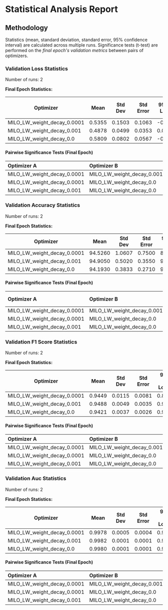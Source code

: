 # Statistical Analysis Report

## Methodology

Statistics (mean, standard deviation, standard error, 95% confidence interval) are calculated across multiple runs.
Significance tests (t-test) are performed on the *final epoch's validation metrics* between pairs of optimizers.

### Validation Loss Statistics

Number of runs: 2

**Final Epoch Statistics:**

| Optimizer | Mean | Std Dev | Std Error | 95% CI Lower | 95% CI Upper |
|-----------|------|---------|-----------|--------------|--------------|
| MILO_LW_weight_decay_0.0001 | 0.5355 | 0.1503 | 0.1063 | -0.8148 | 1.8858 |
| MILO_LW_weight_decay_0.001 | 0.4878 | 0.0499 | 0.0353 | 0.0398 | 0.9357 |
| MILO_LW_weight_decay_0.0 | 0.5809 | 0.0802 | 0.0567 | -0.1396 | 1.3014 |

#### Pairwise Significance Tests (Final Epoch)

| Optimizer A                 | Optimizer B                |   Mean A |   Mean B | Better                      |   p-value | Significant   | Metric                |
|:----------------------------|:---------------------------|---------:|---------:|:----------------------------|----------:|:--------------|:----------------------|
| MILO_LW_weight_decay_0.0001 | MILO_LW_weight_decay_0.001 | 0.535486 | 0.487755 | MILO_LW_weight_decay_0.001  |  0.732978 |               | final_validation_loss |
| MILO_LW_weight_decay_0.0001 | MILO_LW_weight_decay_0.0   | 0.535486 | 0.58087  | MILO_LW_weight_decay_0.0001 |  0.752077 |               | final_validation_loss |
| MILO_LW_weight_decay_0.001  | MILO_LW_weight_decay_0.0   | 0.487755 | 0.58087  | MILO_LW_weight_decay_0.001  |  0.319622 |               | final_validation_loss |

### Validation Accuracy Statistics

Number of runs: 2

**Final Epoch Statistics:**

| Optimizer | Mean | Std Dev | Std Error | 95% CI Lower | 95% CI Upper |
|-----------|------|---------|-----------|--------------|--------------|
| MILO_LW_weight_decay_0.0001 | 94.5260 | 1.0607 | 0.7500 | 84.9963 | 104.0557 |
| MILO_LW_weight_decay_0.001 | 94.9050 | 0.5020 | 0.3550 | 90.3943 | 99.4157 |
| MILO_LW_weight_decay_0.0 | 94.1930 | 0.3833 | 0.2710 | 90.7496 | 97.6364 |

#### Pairwise Significance Tests (Final Epoch)

| Optimizer A                 | Optimizer B                |   Mean A |   Mean B | Better                      |   p-value | Significant   | Metric                    |
|:----------------------------|:---------------------------|---------:|---------:|:----------------------------|----------:|:--------------|:--------------------------|
| MILO_LW_weight_decay_0.0001 | MILO_LW_weight_decay_0.001 |   94.526 |   94.905 | MILO_LW_weight_decay_0.001  |  0.707694 |               | final_validation_accuracy |
| MILO_LW_weight_decay_0.0001 | MILO_LW_weight_decay_0.0   |   94.526 |   94.193 | MILO_LW_weight_decay_0.0001 |  0.736375 |               | final_validation_accuracy |
| MILO_LW_weight_decay_0.001  | MILO_LW_weight_decay_0.0   |   94.905 |   94.193 | MILO_LW_weight_decay_0.001  |  0.260302 |               | final_validation_accuracy |

### Validation F1 Score Statistics

Number of runs: 2

**Final Epoch Statistics:**

| Optimizer | Mean | Std Dev | Std Error | 95% CI Lower | 95% CI Upper |
|-----------|------|---------|-----------|--------------|--------------|
| MILO_LW_weight_decay_0.0001 | 0.9449 | 0.0115 | 0.0081 | 0.8413 | 1.0484 |
| MILO_LW_weight_decay_0.001 | 0.9488 | 0.0049 | 0.0035 | 0.9045 | 0.9931 |
| MILO_LW_weight_decay_0.0 | 0.9421 | 0.0037 | 0.0026 | 0.9093 | 0.9750 |

#### Pairwise Significance Tests (Final Epoch)

| Optimizer A                 | Optimizer B                |   Mean A |   Mean B | Better                      |   p-value | Significant   | Metric                    |
|:----------------------------|:---------------------------|---------:|---------:|:----------------------------|----------:|:--------------|:--------------------------|
| MILO_LW_weight_decay_0.0001 | MILO_LW_weight_decay_0.001 | 0.944873 | 0.948827 | MILO_LW_weight_decay_0.001  |  0.716405 |               | final_validation_f1_score |
| MILO_LW_weight_decay_0.0001 | MILO_LW_weight_decay_0.0   | 0.944873 | 0.942135 | MILO_LW_weight_decay_0.0001 |  0.795566 |               | final_validation_f1_score |
| MILO_LW_weight_decay_0.001  | MILO_LW_weight_decay_0.0   | 0.948827 | 0.942135 | MILO_LW_weight_decay_0.001  |  0.273218 |               | final_validation_f1_score |

### Validation Auc Statistics

Number of runs: 2

**Final Epoch Statistics:**

| Optimizer | Mean | Std Dev | Std Error | 95% CI Lower | 95% CI Upper |
|-----------|------|---------|-----------|--------------|--------------|
| MILO_LW_weight_decay_0.0001 | 0.9978 | 0.0005 | 0.0004 | 0.9931 | 1.0025 |
| MILO_LW_weight_decay_0.001 | 0.9982 | 0.0001 | 0.0001 | 0.9975 | 0.9988 |
| MILO_LW_weight_decay_0.0 | 0.9980 | 0.0001 | 0.0001 | 0.9971 | 0.9990 |

#### Pairwise Significance Tests (Final Epoch)

| Optimizer A                 | Optimizer B                |   Mean A |   Mean B | Better                     |   p-value | Significant   | Metric               |
|:----------------------------|:---------------------------|---------:|---------:|:---------------------------|----------:|:--------------|:---------------------|
| MILO_LW_weight_decay_0.0001 | MILO_LW_weight_decay_0.001 | 0.997783 | 0.998157 | MILO_LW_weight_decay_0.001 |  0.493204 |               | final_validation_auc |
| MILO_LW_weight_decay_0.0001 | MILO_LW_weight_decay_0.0   | 0.997783 | 0.998045 | MILO_LW_weight_decay_0.0   |  0.60501  |               | final_validation_auc |
| MILO_LW_weight_decay_0.001  | MILO_LW_weight_decay_0.0   | 0.998157 | 0.998045 | MILO_LW_weight_decay_0.001 |  0.372334 |               | final_validation_auc |

